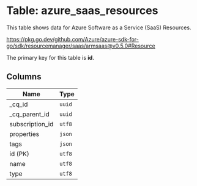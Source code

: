 # Table: azure_saas_resources

This table shows data for Azure Software as a Service (SaaS) Resources.

https://pkg.go.dev/github.com/Azure/azure-sdk-for-go/sdk/resourcemanager/saas/armsaas@v0.5.0#Resource

The primary key for this table is **id**.

## Columns

| Name          | Type          |
| ------------- | ------------- |
|_cq_id|`uuid`|
|_cq_parent_id|`uuid`|
|subscription_id|`utf8`|
|properties|`json`|
|tags|`json`|
|id (PK)|`utf8`|
|name|`utf8`|
|type|`utf8`|